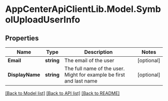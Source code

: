 # AppCenterApiClientLib.Model.SymbolUploadUserInfo
## Properties

Name | Type | Description | Notes
------------ | ------------- | ------------- | -------------
**Email** | **string** | The email of the user | [optional] 
**DisplayName** | **string** | The full name of the user. Might for example be first and last name | [optional] 

[[Back to Model list]](../README.md#documentation-for-models) [[Back to API list]](../README.md#documentation-for-api-endpoints) [[Back to README]](../README.md)

